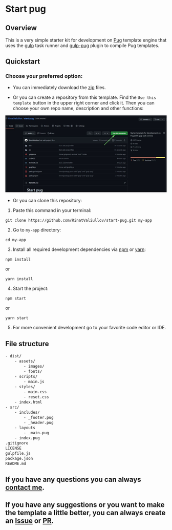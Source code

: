 # Start pug

## Overview 

This is a very simple starter kit for development on [Pug](https://pugjs.org) template engine that uses the [gulp](https://gulpjs.com) task runner and [gulp-pug](https://github.com/gulp-community/gulp-pug) plugin to compile Pug templates.

## Quickstart

### Choose your preferred option:

- You can immediately download the [zip](https://github.com/RinatValiullov/start-pug/archive/refs/heads/main.zip) files.

- Or you can create a repository from this template. Find the `Use this template` button in the upper right corner and click it. Then you can choose your own repo name, description and other functions:

<img src="use-template.jpg" alt="use this template button">

- Or you can clone this repository:

1. Paste this command in your terminal:

```
git clone https://github.com/RinatValiullov/start-pug.git my-app
```

2. Go to `my-app` directory:

```
cd my-app
```

3. Install all required development dependencies via [npm](https://docs.npmjs.com) or [yarn](https://yarnpkg.com/getting-started):

```
npm install
```
or
```
yarn install
```

4. Start the project:

```
npm start
```
or
```
yarn start
```

5. For more convenient development go to your favorite code editor or IDE.

## File structure

```
- dist/
    - assets/
        - images/
        - fonts/
    - scripts/
        - main.js
    - styles/
        - main.css
        - reset.css
    - index.html
- src/
    - includes/
        - _footer.pug
        - _header.pug
    - layouts
        - _main.pug
    - index.pug
.gitignore
LICENSE
gulpfile.js
package.json
README.md
```

## If you have any questions you can always [contact me](https://t.me/fredddie).
## If you have any suggestions or you want to make the template a little better, you can always create an [Issue](https://github.com/RinatValiullov/start-pug/issues/new) or [PR](https://github.com/RinatValiullov/start-pug/pulls). 
